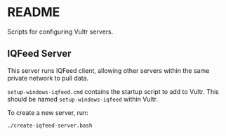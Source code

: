 # README

Scripts for configuring Vultr servers.

## IQFeed Server

This server runs IQFeed client, allowing other servers within the same private
network to pull data.

`setup-windows-iqfeed.cmd` contains the startup script to add to Vultr. This
should be named `setup-windows-iqfeed` within Vultr.

To create a new server, run:

    ./create-iqfeed-server.bash
